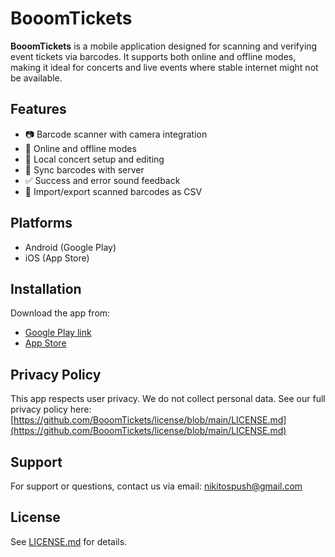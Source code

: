 # BooomTickets

**BooomTickets** is a mobile application designed for scanning and verifying event tickets via barcodes. It supports both online and offline modes, making it ideal for concerts and live events where stable internet might not be available.

## Features

* 📷 Barcode scanner with camera integration
* 📡 Online and offline modes
* 🎫 Local concert setup and editing
* 🔄 Sync barcodes with server
* ✅ Success and error sound feedback
* 📁 Import/export scanned barcodes as CSV

## Platforms

* Android (Google Play)
* iOS (App Store)

## Installation

Download the app from:

* [Google Play link](https://play.google.com/store/apps/details?id=com.pushka_dev.openscan)
* [App Store](https://apps.apple.com/de/app/booomtickets/id6746796863)

## Privacy Policy

This app respects user privacy. We do not collect personal data. See our full privacy policy here: [https://github.com/BooomTickets/license/blob/main/LICENSE.md](https://github.com/BooomTickets/license/blob/main/LICENSE.md)

## Support

For support or questions, contact us via email: [nikitospush@gmail.com](mailto:nikitospush@gmail.com)

## License

See [LICENSE.md](LICENSE.md) for details.

